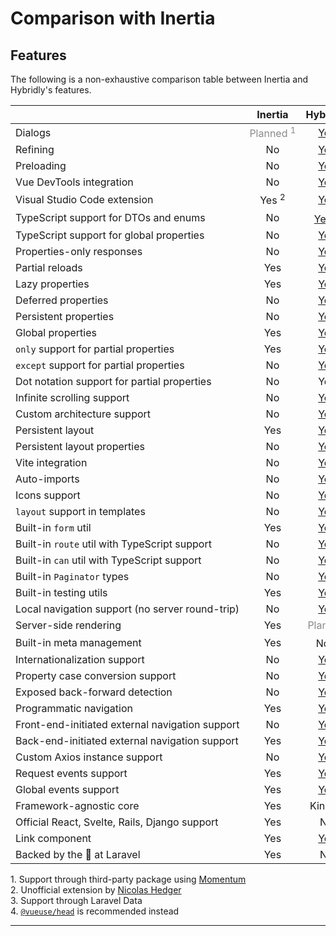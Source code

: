 # Comparison with Inertia

## Features

The following is a non-exhaustive comparison table between Inertia and Hybridly's features.

|                                                 |                      Inertia                      |                          Hybridly                          |
| ----------------------------------------------- | :-----------------------------------------------: | :--------------------------------------------------------: |
| Dialogs                                         | <span class="planned">Planned <sup>1</sup></span> |                 [Yes](../guide/dialogs.md)                 |
| Refining                                        |            <span class="no">No</span>             |                [Yes](../guide/refining.md)                 |
| Preloading                                      |            <span class="no">No</span>             |     [Yes](../guide/navigation.md#preloading-requests)      |
| Vue DevTools integration                        |            <span class="no">No</span>             |                    [Yes](./devtools.md)                    |
| Visual Studio Code extension                    |                 Yes <sup>2</sup>                  |               [Yes](./visual-studio-code.md)               |
| TypeScript support for DTOs and enums           |            <span class="no">No</span>             |         [Yes <sup>3</sup>](../guide/typescript.md)         |
| TypeScript support for global properties        |            <span class="no">No</span>             |      [Yes](./global-properties.md#typescript-support)      |
| Properties-only responses                       |            <span class="no">No</span>             |      [Yes](../guide/responses.md#updating-properties)      |
| Partial reloads                                 |                        Yes                        |             [Yes](../guide/partial-reloads.md)             |
| Lazy properties                                 |                        Yes                        | [Yes](../guide/partial-reloads.md#partial-only-properties) |
| Deferred properties                             |            <span class="no">No</span>             |   [Yes](../guide/partial-reloads.md#deferred-properties)   |
| Persistent properties                           |            <span class="no">No</span>             |             [Yes](./persistent-properties.md)              |
| Global properties                               |                        Yes                        |            [Yes](../guide/global-properties.md)            |
| `only` support for partial properties           |                        Yes                        |            [Yes](../api/router/options.md#only)            |
| `except` support for partial properties         |            <span class="no">No</span>             |           [Yes](../api/router/options.md#except)           |
| Dot notation support for partial properties     |            <span class="no">No</span>             |                            Yes                             |
| Infinite scrolling support                      |            <span class="no">No</span>             |        [Yes](../api/router/options.md#preserveurl)         |
| Custom architecture support                     |            <span class="no">No</span>             |              [Yes](../guide/architecture.md)               |
| Persistent layout                               |                        Yes                        |  [Yes](../guide/pages-and-layouts.md#persistent-layouts)   |
| Persistent layout properties                    |            <span class="no">No</span>             |      [Yes](../api/utils/define-layout-properties.md)       |
| Vite integration                                |            <span class="no">No</span>             |              [Yes](../configuration/vite.md)               |
| Auto-imports                                    |            <span class="no">No</span>             |        [Yes](../configuration/vite.md#auto-imports)        |
| Icons support                                   |            <span class="no">No</span>             |           [Yes](../configuration/vite.md#icons)            |
| `layout` support in templates                   |            <span class="no">No</span>             |            [Yes](../guide/pages-and-layouts.md)            |
| Built-in `form` util                            |                        Yes                        |              [Yes](../api/utils/use-form.md)               |
| Built-in `route` util with TypeScript support   |            <span class="no">No</span>             |                [Yes](../api/utils/route.md)                |
| Built-in `can` util with TypeScript support     |            <span class="no">No</span>             |                 [Yes](../api/utils/can.md)                 |
| Built-in `Paginator` types                      |            <span class="no">No</span>             |               [Yes](./responses.md#overview)               |
| Built-in testing utils                          |                        Yes                        |              [Yes](../api/laravel/testing.md)              |
| Local navigation support (no server round-trip) |            <span class="no">No</span>             |            [Yes](../api/router/utils.md#local)             |
| Server-side rendering                           |                        Yes                        | <span class="planned" title="at some point">Planned</span> |
| Built-in meta management                        |                        Yes                        |          <span class="no">No <sup>4</sup></span>           |
| Internationalization support                    |            <span class="no">No</span>             |                  [Yes](../guide/i18n.md)                   |
| Property case conversion support                |            <span class="no">No</span>             |             [Yes](../guide/case-conversion.md)             |
| Exposed back-forward detection                  |            <span class="no">No</span>             |          [Yes](../api/utils/use-back-forward.md)           |
| Programmatic navigation                         |                        Yes                        |       [Yes](../guide/navigation.md#programmatically)       |
| Front-end-initiated external navigation support |            <span class="no">No</span>             |           [Yes](../api/router/utils.md#external)           |
| Back-end-initiated external navigation support  |                        Yes                        |     [Yes](../api/laravel/functions.md#to_external_url)     |
| Custom Axios instance support                   |            <span class="no">No</span>             |      [Yes](../api/utils/initialize-hybridly.md#axios)      |
| Request events support                          |                        Yes                        |           [Yes](../api/router/options.md#hooks)            |
| Global events support                           |                        Yes                        |                  [Yes](../guide/hooks.md)                  |
| Framework-agnostic core                         |                        Yes                        |                          Kind of                           |
| Official React, Svelte, Rails, Django support   |                        Yes                        |                 <span class="no">No</span>                 |
| Link component                                  |                        Yes                        |          [Yes](../api/components/router-link.md)           |
| Backed by the 🐐 at Laravel                      |                        Yes                        |                 <span class="no">No</span>                 |

<div class="opacity-80">
  1. Support through third-party package using <a href="https://github.com/lepikhinb/momentum-modal">Momentum</a> <br />
  2. Unofficial extension by <a href="https://twitter.com/nicolashedger">Nicolas Hedger</a> <br />
  3. Support through Laravel Data <br />
  4. <a href="https://github.com/vueuse/head"><code>@vueuse/head</code></a> is recommended instead <br />
</div>

<style>
table a {
  @apply underline decoration-dashed decoration-offset-4;
}

.no {
  @apply font-medium dark:text-red-400/50 text-red-700/50;
}

.planned {
  opacity: .5;
}

tbody > tr > td {
  width: 100%;
  white-space: nowrap;
}
</style>
****
